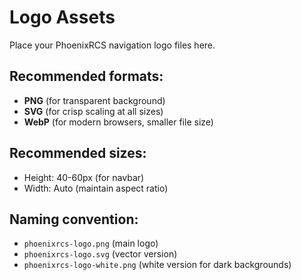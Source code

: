 # Logo Assets

Place your PhoenixRCS navigation logo files here.

## Recommended formats:
- **PNG** (for transparent background)
- **SVG** (for crisp scaling at all sizes)
- **WebP** (for modern browsers, smaller file size)

## Recommended sizes:
- Height: 40-60px (for navbar)
- Width: Auto (maintain aspect ratio)

## Naming convention:
- `phoenixrcs-logo.png` (main logo)
- `phoenixrcs-logo.svg` (vector version)
- `phoenixrcs-logo-white.png` (white version for dark backgrounds)